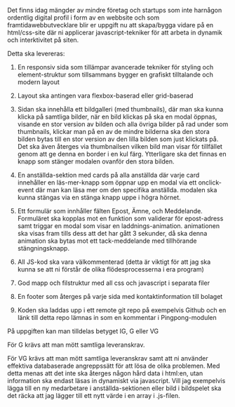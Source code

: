 Det finns idag mängder av mindre företag och startups som inte harnågon ordentlig digital profil i form av en webbsite och som framtidawebbutvecklare blir er uppgift nu att skapa/bygga vidare på en html/css-site där ni applicerar javascript-tekniker för att arbeta in dynamik och interktivitet på siten.


Detta ska levereras:

1. En responsiv sida som tillämpar avancerade tekniker för styling och element-struktur som tillsammans bygger en grafiskt tilltalande och modern layout

2. Layout ska antingen vara flexbox-baserad eller grid-baserad

3. Sidan ska innehålla ett bildgalleri (med thumbnails), där man ska kunna klicka på samtliga bilder, när en bild klickas på ska en modal öppnas, visande en stor version av bilden och alla övriga bilder på rad under som thumbnails, klickar man på en av de mindre bilderna ska den stora bilden bytas till en stor version av den lilla bilden som just klickats på. Det ska även återges via thumbnailsen vilken bild man visar för tillfället genom att ge denna en border i en kul färg. Ytterligare ska det finnas en knapp som stänger modalen ovanför den stora bilden.

4. En anställda-sektion med cards på alla anställda där varje card innehåller en läs-mer-knapp som öppnar upp en modal via ett onclick-event där man kan läsa mer om den specifika anställda. modalen ska kunna stängas via en stänga knapp uppe i högra hörnet.

5. Ett formulär som innhåller fälten Epost, Ämne, och Meddelande. Formuläret ska kopplas mot en funktion som validerar för epost-adress samt triggar en modal som visar en laddnings-animation. animationen ska visas fram tills dess att det har gått 3 sekunder, då ska denna animation ska bytas mot ett tack-meddelande med tillhörande stängningsknapp.

5. All JS-kod ska vara välkommenterad (detta är viktigt för att jag ska kunna se att ni förstår de olika flödesprocesserna i era program)

6. God mapp och filstruktur med all css och javascript i separata filer

7. En footer som återges på varje sida med kontaktinformation till bolaget

8. Koden ska laddas upp i ett remote git repo på exempelvis Github och en länk till detta repo lämnas in som en kommentar i Pingpong-modulen


På uppgiften kan man tilldelas betyget IG, G eller VG

För G krävs att man mött samtliga leveranskrav.

För VG krävs att man mött samtliga leveranskrav samt att ni använder effektiva databaserade angreppssätt för att lösa de olika problemen. Med detta menas att det inte ska återges någon hård data i html:en, utan information ska endast läsas in dynamiskt via javascript. Vill jag exempelvis lägga till en ny medarbetare i anställda-sektionen eller bild i bildspelet ska det räcka att jag lägger till ett nytt värde i en array i .js-filen.
